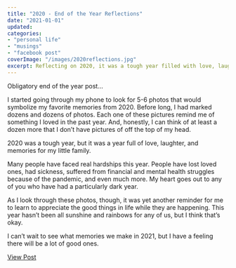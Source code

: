 ```yaml
---
title: "2020 - End of the Year Reflections"
date: "2021-01-01"
updated: 
categories: 
- "personal life"
- "musings"
- "facebook post"
coverImage: "/images/2020reflections.jpg"
excerpt: Reflecting on 2020, it was a tough year filled with love, laughter, and memories for my little family. Despite the hardships many faced, it’s important to appreciate the good in life.
---
```

Obligatory end of the year post...

I started going through my phone to look for 5-6 photos that would symbolize my favorite memories from 2020. Before long, I had marked dozens and dozens of photos.
Each one of these pictures remind me of something I loved in the past year. And, honestly, I can think of at least a dozen more that I don’t have pictures of off the top of my head. 

2020 was a tough year, but it was a year full of love, laughter, and memories for my little family. 

Many people have faced real hardships this year. People have lost loved ones, had sickness, suffered from financial and mental health struggles because of the pandemic, and even much more. My heart goes out to any of you who have had a particularly dark year. 

As I look through these photos, though, it was yet another reminder for me to learn to appreciate the good things in life while they are happening. 
This year hasn’t been all sunshine and rainbows for any of us, but I think that’s okay. 

I can’t wait to see what memories we make in 2021, but I have a feeling there will be a lot of good ones.

<a href="https://www.facebook.com/jimmy.lemon/posts/pfbid02qSv6kLcAPc1w73L8B5jmsozL1DHVdMSWZdyHA7CzdqvmshLJubzLp3V6i6pj5SGKl" target="_blank" class="button facebook">View Post</a>
